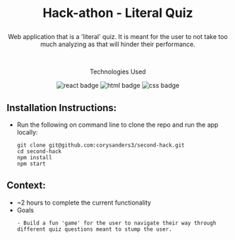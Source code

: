 # <p align="center">Hack-athon - Literal Quiz</p>

<p align="center">Web application that is a 'literal' quiz. It is meant for the user to not take too much analyzing as that will hinder their performance.</p>

</br>
<p align="center">Technologies Used</p>
<div align="center">
  <img src="https://img.shields.io/badge/React-61DAFB?logo=react&logoColor=000&style=for-the-badge" alt="react badge">
  <img src="https://img.shields.io/badge/HTML5-E34F26?logo=html5&logoColor=fff&style=for-the-badge" alt="html badge">
  <img src="https://img.shields.io/badge/CSS3-1572B6?logo=css3&logoColor=fff&style=for-the-badge" alt="css badge">
</div>

## Installation Instructions:
- Run the following on command line to clone the repo and run the app locally:
    ```
    git clone git@github.com:corysanders3/second-hack.git
    cd second-hack
    npm install
    npm start
    ```

## Context:
- ~2 hours to complete the current functionality
- Goals
  ```
  - Build a fun 'game' for the user to navigate their way through different quiz questions meant to stump the user.
  ```

